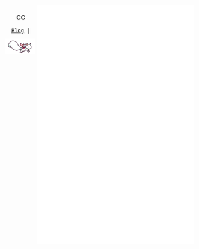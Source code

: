 <div align="right">
  <img align="right" src="/github-metrics.svg" width="420px">
</div>
<div align="left">
  <h3 align="center">CC</h3>
  <p align="center">
    <samp>
      <a href="https://noirccc.net/blog/" target="_blank">Blog</a> |
      <!-- <a href="https://steamcommunity.com/id/noirccc/" target="_blank">Steam</a> -->
    </samp>
  </p>
  <img src="/qb.gif" width="80px">
</div>
